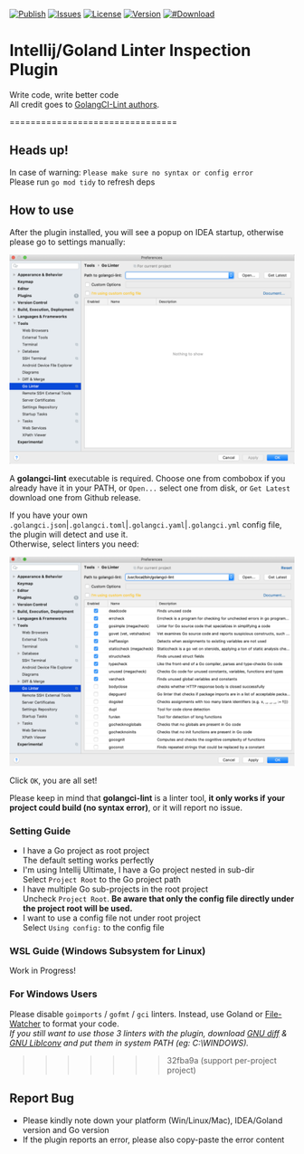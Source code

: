 [![Publish](https://github.com/xxpxxxxp/intellij-plugin-golangci-lint/workflows/Publish/badge.svg)](https://github.com/xxpxxxxp/intellij-plugin-golangci-lint/actions)
[![Issues](https://img.shields.io/github/issues/xxpxxxxp/intellij-plugin-golangci-lint)](https://github.com/xxpxxxxp/intellij-plugin-golangci-lint/issues)
[![License](https://img.shields.io/github/license/xxpxxxxp/intellij-plugin-golangci-lint)](https://github.com/xxpxxxxp/intellij-plugin-golangci-lint/blob/master/LICENSE)
[![Version](https://img.shields.io/jetbrains/plugin/v/12496-go-linter)](https://plugins.jetbrains.com/plugin/12496-go-linter)
[![#Download](https://img.shields.io/jetbrains/plugin/d/12496-go-linter.svg)](https://plugins.jetbrains.com/plugin/12496-go-linter)

# Intellij/Goland Linter Inspection Plugin

Write code, write better code  
All credit goes to [GolangCI-Lint authors](https://github.com/golangci/golangci-lint/graphs/contributors).

================================  
## Heads up!
In case of warning: `Please make sure no syntax or config error`  
Please run `go mod tidy` to refresh deps

## How to use
After the plugin installed, you will see a popup on IDEA startup, otherwise please go to settings manually:

![](explanation/init.png)

A **golangci-lint** executable is required. Choose one from combobox if you already have it in your PATH, or `Open...` select one from disk, or `Get Latest` download one from Github release.  

If you have your own `.golangci.json`|`.golangci.toml`|`.golangci.yaml`|`.golangci.yml` config file, the plugin will detect and use it.  
Otherwise, select linters you need:

![](explanation/settled.png)

Click `OK`, you are all set!

Please keep in mind that **golangci-lint** is a linter tool, **it only works if your project could build (no syntax error)**, or it will report no issue.

### Setting Guide
* I have a Go project as root project  
The default setting works perfectly
* I'm using Intellij Ultimate, I have a Go project nested in sub-dir  
Select `Project Root` to the Go project path
* I have multiple Go sub-projects in the root project  
Uncheck `Project Root`. **Be aware that only the config file directly under the project root will be used.**
* I want to use a config file not under root project  
Select `Using config:` to the config file

### WSL Guide (Windows Subsystem for Linux)
Work in Progress!

### For Windows Users
Please disable `goimports` / `gofmt` / `gci` linters. Instead, use Goland or [File-Watcher](https://tech.flyclops.com/posts/2016-06-14-goimports-intellij.html) to format your code.  
*If you still want to use those 3 linters with the plugin, download <a href="http://ftp.gnu.org/gnu/diffutils/">GNU diff</a> & <a href="https://ftp.gnu.org/pub/gnu/libiconv/">GNU LibIconv</a> and put them in system PATH (eg: C:\WINDOWS).*

>>>>>>> 32fba9a (support per-project project)
## Report Bug
* Please kindly note down your platform (Win/Linux/Mac), IDEA/Goland version and Go version
* If the plugin reports an error, please also copy-paste the error content
